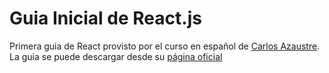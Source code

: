 # Guia Inicial de React.js #

Primera guia de React provisto por el curso en español de [Carlos Azaustre](https://github.com/carlosazaustre).
La guia se puede descargar desde su [página oficial](https://carlosazaustre.es/curso-react)